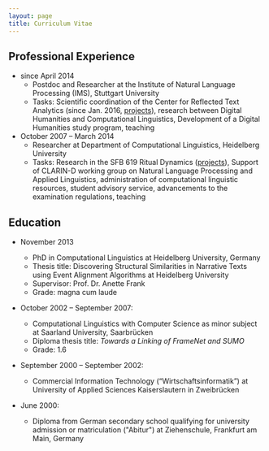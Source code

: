 ```yaml
---
layout: page
title: Curriculum Vitae
---
```


## Professional Experience
- since April 2014
  - Postdoc and Researcher at the Institute of Natural Language Processing (IMS), Stuttgart University
  - Tasks: Scientific coordination of the Center for Reflected Text Analytics (since Jan. 2016, [projects](/projects)), research between Digital Humanities and Computational Linguistics, Development of a Digital Humanities study program, teaching
- October 2007 – March 2014
  - Researcher at Department of Computational Linguistics, Heidelberg University
  - Tasks: Research in the SFB 619 Ritual Dynamics ([projects](/projects)), Support of CLARIN-D working group on Natural Language Processing and Applied Linguistics, administration of computational linguistic resources, student advisory service, advancements to the examination regulations, teaching


## Education

- November 2013
  - PhD in Computational Linguistics at Heidelberg University, Germany
  - Thesis title: Discovering Structural Similarities in Narrative Texts using Event Alignment Algorithms at Heidelberg University
  - Supervisor: Prof. Dr. Anette Frank
  - Grade: magna cum laude

- October 2002 – September 2007:
  - Computational Linguistics with Computer Science as minor subject at Saarland University, Saarbrücken
  - Diploma thesis title: *Towards a Linking of FrameNet and SUMO*
  - Grade: 1.6

- September 2000 – September 2002:
  - Commercial Information Technology (“Wirtschaftsinformatik”) at University of Applied Sciences Kaiserslautern in Zweibrücken

- June 2000:
  - Diploma from German secondary school qualifying for university admission or matriculation ("Abitur") at Ziehenschule, Frankfurt am Main, Germany
